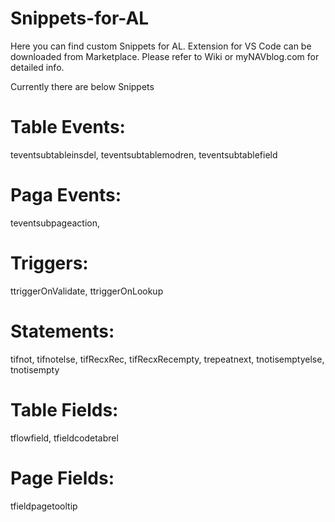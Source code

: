 # Snippets-for-AL
Here you can find custom Snippets for AL. Extension for VS Code can be downloaded from Marketplace. Please refer to Wiki or myNAVblog.com for detailed info.

Currently there are below Snippets 

# Table Events:
teventsubtableinsdel,
teventsubtablemodren,
teventsubtablefield

# Paga Events: 
teventsubpageaction,

# Triggers:
ttriggerOnValidate,
ttriggerOnLookup

# Statements:
tifnot,
tifnotelse,
tifRecxRec,
tifRecxRecempty,
trepeatnext,
tnotisemptyelse,
tnotisempty

# Table Fields:
tflowfield,
tfieldcodetabrel

# Page Fields:
tfieldpagetooltip



